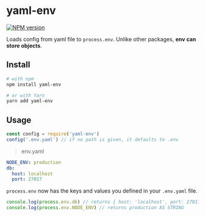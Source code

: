 # yaml-env

[![NPM version](https://img.shields.io/npm/v/yaml-env.svg?style=flat-square)](https://www.npmjs.com/package/yaml-env)

Loads config from yaml file to `process.env`. Unlike other packages, **env can store objects**.


## Install

```bash
# with npm
npm install yaml-env

# or with Yarn
yarn add yaml-env
```

## Usage

```javascript
const config = require('yaml-env')
config('.env.yaml') // if no path is given, it defaults to .env 
```


> env.yaml
```yaml
NODE_ENV: production
db:
  host: localhost
  port: 27017
```

`process.env` now has the keys and values you defined in your `.env.yaml` file.

```javascript
console.log(process.env.db) // returns { host: 'localhost', port: 27017 } AS OBJECT
console.log(process.env.NODE_ENV) // returns production AS STRING
```